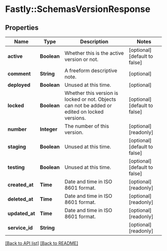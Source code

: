 # Fastly::SchemasVersionResponse

## Properties

| Name | Type | Description | Notes |
| ---- | ---- | ----------- | ----- |
| **active** | **Boolean** | Whether this is the active version or not. | [optional][default to false] |
| **comment** | **String** | A freeform descriptive note. | [optional] |
| **deployed** | **Boolean** | Unused at this time. | [optional] |
| **locked** | **Boolean** | Whether this version is locked or not. Objects can not be added or edited on locked versions. | [optional][default to false] |
| **number** | **Integer** | The number of this version. | [optional][readonly] |
| **staging** | **Boolean** | Unused at this time. | [optional][default to false] |
| **testing** | **Boolean** | Unused at this time. | [optional][default to false] |
| **created_at** | **Time** | Date and time in ISO 8601 format. | [optional][readonly] |
| **deleted_at** | **Time** | Date and time in ISO 8601 format. | [optional][readonly] |
| **updated_at** | **Time** | Date and time in ISO 8601 format. | [optional][readonly] |
| **service_id** | **String** |  | [optional][readonly] |

[[Back to API list]](../../README.md#endpoints) [[Back to README]](../../README.md)

